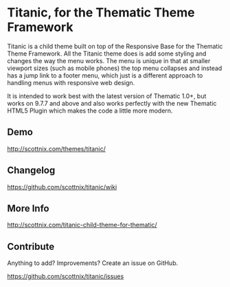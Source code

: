 Titanic, for the Thematic Theme Framework
===============

Titanic is a child theme built on top of the Responsive Base for the Thematic Theme Framework. All the Titanic theme does is add some styling and changes the way the menu works. The menu is unique in that at smaller viewport sizes (such as mobile phones) the top menu collapses and instead has a jump link to a footer menu, which just is a different approach to handling menus with responsive web design.

It is intended to work best with the latest version of Thematic 1.0+, but works on 9.7.7 and above and also works perfectly with the new Thematic HTML5 Plugin which makes the code a little more modern.

Demo
-------------

http://scottnix.com/themes/titanic/

Changelog
-------------

https://github.com/scottnix/titanic/wiki

More Info
-------------

http://scottnix.com/titanic-child-theme-for-thematic/

Contribute
--------------

Anything to add? Improvements? Create an issue on GitHub.

https://github.com/scottnix/titanic/issues